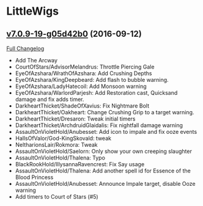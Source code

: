 # LittleWigs

## [v7.0.9-19-g05d42b0](https://github.com/BigWigsMods/LittleWigs/tree/05d42b0cccb4b95b075482de56a7714fb311d696) (2016-09-12) [](#top)
[Full Changelog](https://github.com/BigWigsMods/LittleWigs/compare/v7.0.9...05d42b0cccb4b95b075482de56a7714fb311d696)

-   Add The Arcway  
-   CourtOfStars/AdvisorMelandrus: Throttle Piercing Gale  
-   EyeOfAzshara/WrathOfAzshara: Add Crushing Depths  
-   EyeOfAzshara/KingDeepbeard: Add flash to bubble warning.  
-   EyeOfAzshara/LadyHatecoil: Add Monsoon warning  
-   EyeOfAzshara/WarlordParjesh: Add Restoration cast, Quicksand damage and fix adds timer.  
-   DarkheartThicket/ShadeOfXavius: Fix Nightmare Bolt  
-   DarkheartThicket/Oakheart: Change Crushing Grip to a target warning.  
-   DarkheartThicket/Dresaron: Tweak initial timers  
-   DarkheartThicket/ArchdruidGlaidalis: Fix nightfall damage warning  
-   AssaultOnVioletHold/Anubesset: Add icon to impale and fix ooze events  
-   HallsOfValor/God-KingSkovald: tweak  
-   NeltharionsLair/Rokmora: Tweak  
-   AssaultOnVioletHold/Saelorn: Only show your own creeping slaughter  
-   AssaultOnVioletHold/Thalena: Typo  
-   BlackRookHold/IllysannaRavencrest: Fix Say usage  
-   AssaultOnVioletHold/Thalena: Add another spell id for Essence of the Blood Princess  
-   AssaultOnVioletHold/Anubesset: Announce Impale target, disable Ooze warning  
-   Add timers to Court of Stars (#5)  
